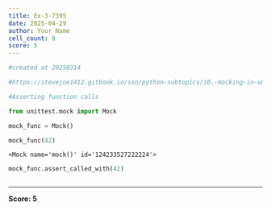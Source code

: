 ```yaml
---
title: Ex-3-7395
date: 2025-04-29
author: Your Name
cell_count: 8
score: 5
---
```


```python
#created at 20250314
```


```python
#https://stevejoe1412.gitbook.io/ssn/python-subtopics/10.-mocking-in-unit-tests
```


```python
#Asserting function calls
```


```python
from unittest.mock import Mock
```


```python
mock_func = Mock()
```


```python
mock_func(42)
```




    <Mock name='mock()' id='124233527222224'>




```python
mock_func.assert_called_with(42)
```


```python

```


---
**Score: 5**